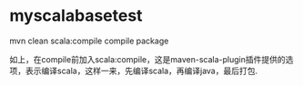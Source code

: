 # myscalabasetest

mvn clean scala:compile compile package

如上，在compile前加入scala:compile，这是maven-scala-plugin插件提供的选项，表示编译scala，这样一来，先编译scala，再编译java，最后打包.